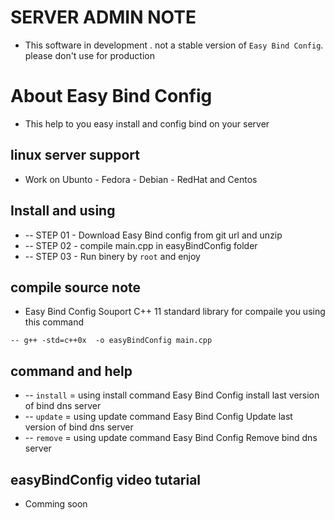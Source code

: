 # SERVER ADMIN NOTE
 - This software in development . not a stable version of `Easy Bind Config`. please don't use for production

# About Easy Bind Config
 - This help to you easy install and config bind on your server 

## linux server support 
 - Work on Ubunto - Fedora - Debian - RedHat and Centos

## Install and using 
 * -- STEP 01 - Download Easy Bind config from git url and unzip
 * -- STEP 02 - compile main.cpp in easyBindConfig folder
 * -- STEP 03 - Run binery by `root` and enjoy 

## compile source note 
 - Easy Bind Config Souport C++ 11 standard library for compaile you using this command 
 	
 ```
 -- g++ -std=c++0x  -o easyBindConfig main.cpp
 ```

## command and help
 * -- `install` = using install command Easy Bind Config install last version of bind dns server 
 * -- `update`  = using update  command Easy Bind Config Update  last version of bind dns server 
 * -- `remove`  = using update  command Easy Bind Config Remove  bind dns server



## easyBindConfig video tutarial 
- Comming soon